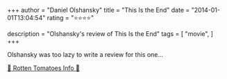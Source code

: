 +++
author = "Daniel Olshansky"
title = "This Is the End"
date = "2014-01-01T13:04:54"
rating = "⭐⭐⭐⭐"

description = "Olshansky's review of This Is the End"
tags = [
    "movie",
]
+++


Olshansky was too lazy to write a review for this one...

[🍅 Rotten Tomatoes Info 🍅](https://www.rottentomatoes.com//m/this_is_the_end)